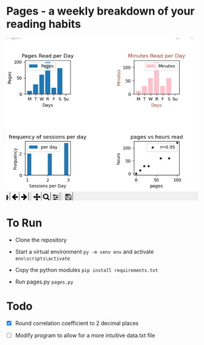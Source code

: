 
# Pages - a weekly breakdown of your reading habits

![example](images/example.png)

# To Run

- Clone the repository

- Start a virtual environment `py -m venv env` and activate `env\scripts\activate`

- Copy the python modules `pip install requirements.txt`

- Run pages.py `pages.py`

# Todo

- [x] Round correlation coefficient to 2 decimal places

- [ ] Modify program to allow for a more intuitive data.txt file
